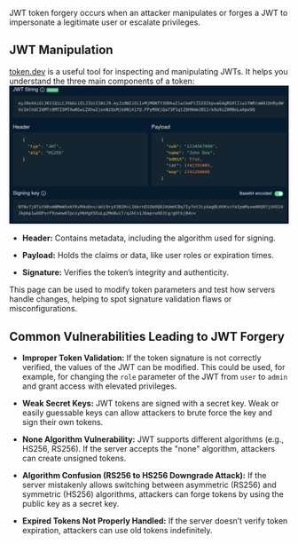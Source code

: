 JWT token forgery occurs when an attacker manipulates or forges a JWT to impersonate a legitimate user or escalate privileges.


## JWT Manipulation
[token.dev](https://token.dev) is a useful tool for inspecting and manipulating JWTs. It helps you understand the three main components of a token:
![](../../../Images/Token_dev.png)
- **Header:** Contains metadata, including the algorithm used for signing.

- **Payload:** Holds the claims or data, like user roles or expiration times.

- **Signature:** Verifies the token’s integrity and authenticity.


This page can be used to modify token parameters and test how servers handle changes, helping to spot signature validation flaws or misconfigurations.

## Common Vulnerabilities Leading to JWT Forgery

- **Improper Token Validation:** If the token signature is not correctly verified, the values of the JWT can be modified. This could be used, for example, for changing the `role` parameter of the JWT from `user` to `admin` and grant access with elevated privileges.

- **Weak Secret Keys:** JWT tokens are signed with a secret key. Weak or easily guessable keys can allow attackers to brute force the key and sign their own tokens.

- **None Algorithm Vulnerability:** JWT supports different algorithms (e.g., HS256, RS256). If the server accepts the "none" algorithm, attackers can create unsigned tokens.

- **Algorithm Confusion (RS256 to HS256 Downgrade Attack):** If the server mistakenly allows switching between asymmetric (RS256) and symmetric (HS256) algorithms, attackers can forge tokens by using the public key as a secret key.

- **Expired Tokens Not Properly Handled:** If the server doesn’t verify token expiration, attackers can use old tokens indefinitely.

